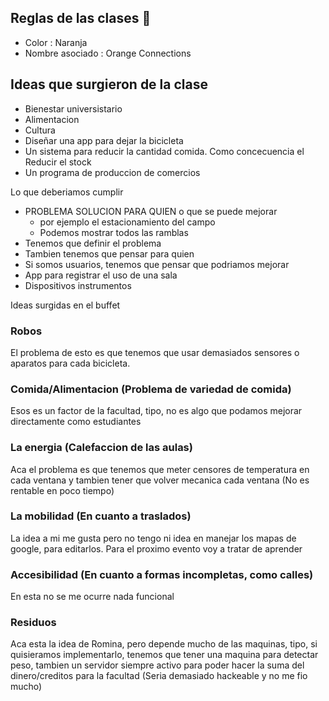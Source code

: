 ## Reglas de las clases 👋

- Color : Naranja 
- Nombre asociado : Orange Connections

## Ideas que surgieron de la clase

- Bienestar universistario
- Alimentacion
- Cultura
- Diseñar una app para dejar la bicicleta
- Un sistema para reducir la cantidad comida. Como concecuencia el Reducir el stock
- Un programa de produccion de comercios

Lo que deberiamos cumplir

- PROBLEMA SOLUCION PARA QUIEN o que se puede mejorar
    - por ejemplo el estacionamiento del campo
    - Podemos mostrar todos las ramblas 
-  Tenemos que definir el problema
- Tambien tenemos que pensar para quien
- Si somos usuarios, tenemos que pensar que podriamos mejorar
- App para registrar el uso de una sala
- Dispositivos instrumentos 

Ideas surgidas en el buffet

### Robos

El problema de esto es que tenemos que usar demasiados sensores o aparatos para cada bicicleta. 

### Comida/Alimentacion (Problema de variedad de comida)

Esos es un factor de la facultad, tipo, no es algo que podamos mejorar directamente como estudiantes

### La energia (Calefaccion de las aulas)

Aca el problema es que tenemos que meter censores de temperatura en cada ventana y tambien tener que volver mecanica cada ventana (No es rentable en poco tiempo)

### La mobilidad (En cuanto a traslados)

La idea a mi me gusta pero no tengo ni idea en manejar los mapas de google, para editarlos. Para el proximo evento voy a tratar de aprender

### Accesibilidad (En cuanto a formas incompletas, como calles)

En esta no se me ocurre nada funcional

### Residuos

Aca esta la idea de Romina, pero depende mucho de las maquinas, tipo, si quisieramos implementarlo, tenemos que tener una maquina para detectar peso, tambien un servidor siempre activo para poder hacer la suma del dinero/creditos para la facultad (Seria demasiado hackeable y no me fio mucho)